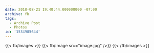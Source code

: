 ```yaml
---
date: 2018-08-21 19:40:44.000000000 -07:00
archive: fb
tags: 
  - Archive Post
  - Photos
id: '1534905644'
---
```

{{< fb/images >}}
{{< fb/image src="image.jpg" />}}
{{< /fb/images >}}
